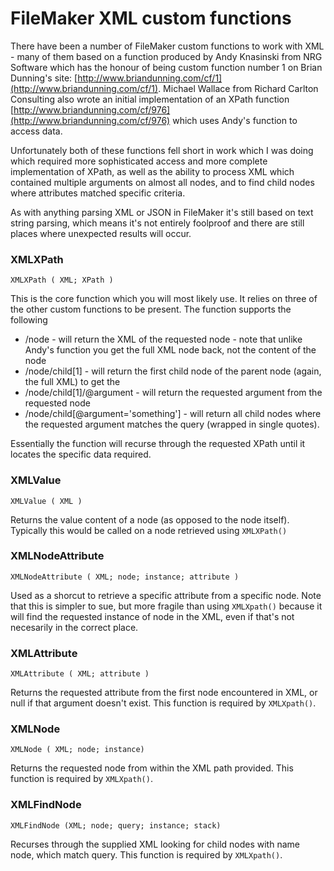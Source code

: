 FileMaker XML custom functions
=========

There have been a number of FileMaker custom functions to work with XML - many of them based on a function produced by Andy Knasinski from NRG Software which has the honour of being custom function number 1 on Brian Dunning's site: [http://www.briandunning.com/cf/1](http://www.briandunning.com/cf/1). Michael Wallace from Richard Carlton Consulting also wrote an initial implementation of an XPath function [http://www.briandunning.com/cf/976](http://www.briandunning.com/cf/976) which uses Andy's function to access data.

Unfortunately both of these functions fell short in work which I was doing which required more sophisticated access and more complete implementation of XPath, as well as the ability to process XML which contained multiple arguments on almost all nodes, and to find child nodes where attributes matched specific criteria.

As with anything parsing XML or JSON in FileMaker it's still based on text string parsing, which means it's not entirely foolproof and there are still places where unexpected results will occur. 

### XMLXPath

```
XMLXPath ( XML; XPath )
```

This is the core function which you will most likely use. It relies on three of the other custom functions to be present. The function supports the following

- /node - will return the XML of the requested node - note that unlike Andy's function you get the full XML node back, not the content of the node
- /node/child[1] - will return the first child node of the parent node (again, the full XML) to get the 
- /node/child[1]/@argument - will return the requested argument from the requested node
- /node/child[@argument='something'] - will return all child nodes where the requested argument matches the query (wrapped in single quotes).
 
Essentially the function will recurse through the requested XPath until it locates the specific data required.

### XMLValue

```
XMLValue ( XML )
```

Returns the value content of a node (as opposed to the node itself). Typically this would be called on a node retrieved using `XMLXPath()`

### XMLNodeAttribute

```
XMLNodeAttribute ( XML; node; instance; attribute )
```

Used as a shorcut to retrieve a specific attribute from a specific node. Note that this is simpler to sue, but more fragile than using `XMLXpath()` because it will find the requested instance of node in the XML, even if that's not necesarily in the correct place.

### XMLAttribute

```
XMLAttribute ( XML; attribute )
```

Returns the requested attribute from the first node encountered in XML, or null if that argument doesn't exist. This function is required by `XMLXpath()`.

### XMLNode

```
XMLNode ( XML; node; instance)
```

Returns the requested node from within the XML path provided. This function is required by `XMLXpath()`.

### XMLFindNode

```
XMLFindNode (XML; node; query; instance; stack)
```

Recurses through the supplied XML looking for child nodes with name node, which match query. This function is required by `XMLXpath()`.